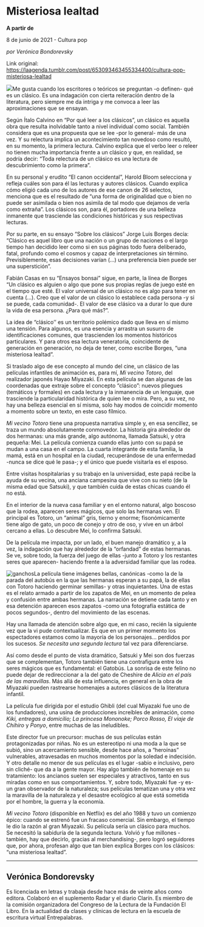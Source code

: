 # Misteriosa lealtad

**A partir de**

8 de junio de 2021 - Cultura pop

_por Verónica Bondorevsky_

Link original: https://laagenda.tumblr.com/post/653093463455334400/cultura-pop-misteriosa-lealtad

![](https://64.media.tumblr.com/37c5fbf1894cda24ae907b1ca1cbf299/c36ebcf5016f08ff-99/s500x750/84c7367cef1e52a3b27f7a0d9523d0c71a72b3e3.jpg)Me gusta cuando los escritores o teóricos se preguntan -o definen- qué es un clásico. Es una indagación con cierta reiteración dentro de la literatura, pero siempre me da intriga y me convoca a leer las aproximaciones que se ensayan.

Según Ítalo Calvino en “Por qué leer a los clásicos”, un clásico es aquella obra que resulta inolvidable tanto a nivel individual como social. También considera que es una propuesta que se lee -por lo general- más de una vez. Y su relectura implica un acontecimiento tan novedoso como resultó, en su momento, la primera lectura. Calvino explica que el verbo leer o releer no tienen mucha importancia frente a un clásico y que, en realidad, se podría decir: “Toda relectura de un clásico es una lectura de descubrimiento como la primera”.

En su personal y erudito “El canon occidental”, Harold Bloom selecciona y refleja cuáles son para él las lecturas y autores clásicos. Cuando explica cómo eligió cada uno de los autores de ese canon de 26 selectos, menciona que es el resultado de “una forma de originalidad que o bien no puede ser asimilada o bien nos asimila de tal modo que dejamos de verla como extraña”. Los clásicos son, para él, portadores de una belleza inmanente que trasciende las condiciones históricas y sus respectivas lecturas.

Por su parte, en su ensayo “Sobre los clásicos” Jorge Luis Borges decía: “Clásico es aquel libro que una nación o un grupo de naciones o el largo tiempo han decidido leer como si en sus páginas todo fuera deliberado, fatal, profundo como el cosmos y capaz de interpretaciones sin término. Previsiblemente, esas decisiones varían (…) una preferencia bien puede ser una superstición”.

Fabián Casas en su “Ensayos bonsai” sigue, en parte, la línea de Borges “Un clásico es alguien o algo que pone sus propias reglas de juego esté en el tiempo que esté. El valor universal de un clásico no es algo para tener en cuenta (…). Creo que el valor de un clásico lo establece cada persona -y si se puede, cada comunidad-. El valor de ese clásico va a durar lo que dure la vida de esa persona. ¿Para qué más?”.

La idea de “clásico’’ es un territorio polémico dado que lleva en sí mismo una tensión. Para algunos, es una esencia y arrastra un susurro de identificaciones comunes, que trascienden los momentos históricos particulares. Y para otros esa lectura veneratoria, coincidente de generación en generación, no deja de tener, como escribe Borges, “una  misteriosa lealtad”.

Si traslado algo de ese concepto al mundo del cine, un clásico de las películas infantiles de animación es, para mí, *Mi vecino Totoro*, del realizador japonés Hayao Miyazaki. En esta película se dan algunas de las coordenadas que extraje sobre el concepto “clásico”: nuevos pliegues (temáticos y formales) en cada lectura y la inmanencia de un lenguaje, que trasciende la particularidad histórica de quien lee o mira. Pero, a su vez, no hay una belleza esencial en sí misma, solo hay modos de coincidir momento a momento sobre un texto, en este caso fílmico.

*Mi vecino Totoro* tiene una propuesta narrativa simple y, en esa sencillez, se traza un mundo absolutamente conmovedor. La historia gira alrededor de dos hermanas: una más grande, algo autónoma, llamada Satsuki, y otra pequeña: Mei. La película comienza cuando ellas junto con su papá se mudan a una casa en el campo. La cuarta integrante de esta familia, la mamá, está en un hospital en la ciudad, recuperándose de una enfermedad -nunca se dice qué le pasa-; y el único que puede visitarla es el esposo.

Entre visitas hospitalarias y su trabajo en la universidad, este papá recibe la ayuda de su vecina, una anciana campesina que vive con su nieto (de la misma edad que Satsuki), y que también cuida de estas chicas cuando él no está.

En el interior de la nueva casa familiar y en el entorno natural, algo boscoso que la rodea, aparecen seres mágicos, que solo las hermanas ven. El principal es Totoro, un “animal” gris, tierno y enorme; fisonómicamente tiene algo de gato, un poco de conejo y otro de oso, y vive en un árbol cercano a ellas. Lo descubre Mei, lo confirma Satsuki.

De la película me impacta, por un lado, el buen manejo dramático y, a la vez, la indagación que hay alrededor de la “orfandad” de estas hermanas. Se ve, sobre todo, la fuerza del juego de ellas -junto a Totoro y los restantes seres que aparecen- haciendo frente a la adversidad familiar que las rodea.



![ganchos](https://64.media.tumblr.com/ded7ef75a87ca728499f0382000971e8/c36ebcf5016f08ff-66/s500x750/a26fa140496ffe1479859775211c40cb17b9d7b3.jpg)La película tiene imágenes bellas, canónicas -como la de la parada del autobús en la que las hermanas esperan a su papá, la de ellas con Totoro haciendo germinar semillas- y otras inquietantes. Una de estas es el relato armado a partir de los zapatos de Mei, en un momento de pelea y confusión entre ambas hermanas. La narración se detiene cada tanto y en esa detención aparecen esos zapatos -como una fotografía estática de pocos segundos-, dentro del movimiento de las escenas.

Hay una llamada de atención sobre algo que, en mi caso, recién la siguiente vez que la vi pude contextualizar. Es que en un primer momento los espectadores estamos como la mayoría de los personajes… perdidos por los sucesos. *Se necesita una segunda lectura* tal vez para diferenciarse.

Así como desde el punto de vista dramático, Satsuki y Mei son dos fuerzas que se complementan, Totoro también tiene una contrafigura entre los seres mágicos que es fundamental: el Gatobús. La sonrisa de este felino no puede dejar de redireccionar a la del gato de Cheshire de *Alicia en el país de las maravillas*. Más allá de esta influencia, en general en la obra de Miyazaki pueden rastrearse homenajes a autores clásicos de la literatura infantil.

La película fue dirigida por el estudio Ghibli (del cual Miyazaki fue uno de los fundadores), una usina de producciones increíbles de animación, como *Kiki, entregas a domicilio; La princesa Mononoke; Porco Rosso, El viaje de Chihiro* y *Ponyo*, entre muchas de las ineludibles.

Este director fue un precursor: muchas de sus películas están protagonizadas por niñas. No es un estereotipo ni una moda a la que se subió, sino un acercamiento sensible, desde hace años, a “heroínas” vulnerables, atravesadas en muchos momentos por la soledad e indecisión. Y otro detalle no menor de sus películas es el lugar -sabio e inclusivo, pero sin cliché- que da a la gente mayor. Hay algo también de homenaje en su tratamiento: los ancianos suelen ser especiales y atractivos, tanto en sus miradas como en sus comportamientos. Y, sobre todo, Miyazaki fue -y es- un gran observador de la naturaleza; sus películas tematizan una y otra vez la maravilla de la naturaleza y el desastre ecológico al que está sometida por el hombre, la guerra y la economía.

*Mi vecino Totoro* (disponible en Netflix) es del año 1988 y tuvo un comienzo épico: cuando se estrenó fue un fracaso comercial. Sin embargo, el tiempo le dio la razón al gran Miyazaki. Su película sería un clásico para muchos. Se necesitó la sabiduría de la segunda lectura. Volvió y fue millones -también, hay que decirlo, gracias al merchandising-, pero logró seguidores que, por ahora, profesan algo que tan bien explica Borges con los clásicos: “una misteriosa lealtad”.



---

Verónica Bondorevsky
--------------------

Es licenciada en letras y trabaja desde hace más de veinte años como editora. Colaboró en el suplemento Radar y el diario Clarín. Es miembro de la comisión organizadora del Congreso de la Lectura de la Fundación El Libro. En la actualidad da clases y clínicas de lectura en la escuela de escritura virtual Entrepalabras. 

